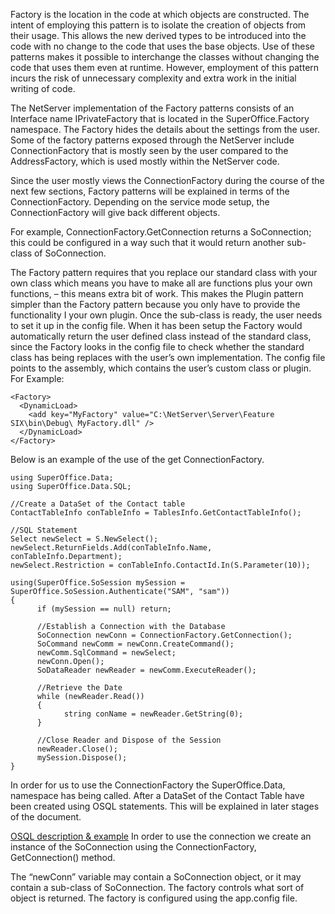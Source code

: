 <properties date="2016-05-11"
SortOrder="9"
/>

Factory is the location in the code at which objects are constructed. The intent of employing this pattern is to isolate the creation of objects from their usage. This allows the new derived types to be introduced into the code with no change to the code that uses the base objects. Use of these patterns makes it possible to interchange the classes without changing the code that uses them even at runtime. However, employment of this pattern incurs the risk of unnecessary complexity and extra work in the initial writing of code.

The NetServer implementation of the Factory patterns consists of an Interface name IPrivateFactory that is located in the SuperOffice.Factory namespace. The Factory hides the details about the settings from the user. Some of the factory patterns exposed through the NetServer include ConnectionFactory that is mostly seen by the user compared to the AddressFactory, which is used mostly within the NetServer code.

Since the user mostly views the ConnectionFactory during the course of the next few sections, Factory patterns will be explained in terms of the ConnectionFactory. Depending on the service mode setup, the ConnectionFactory will give back different objects.

For example, ConnectionFactory.GetConnection returns a SoConnection; this could be configured in a way such that it would return another sub-class of SoConnection.

The Factory pattern requires that you replace our standard class with your own class which means you have to make all are functions plus your own functions, – this means extra bit of work. This makes the Plugin pattern simpler than the Factory pattern because you only have to provide the functionality I your own plugin. Once the sub-class is ready, the user needs to set it up in the config file. When it has been setup the Factory would automatically return the user defined class instead of the standard class, since the Factory looks in the config file to check whether the standard class has being replaces with the user’s own implementation. The config file points to the assembly, which contains the user’s custom class or plugin. For Example:

```
<Factory>
  <DynamicLoad>
    <add key="MyFactory" value="C:\NetServer\Server\Feature
SIX\bin\Debug\ MyFactory.dll" />
  </DynamicLoad>
</Factory>
```

 

Below is an example of the use of the get ConnectionFactory.

```
using SuperOffice.Data;
using SuperOffice.Data.SQL;
 
//Create a DataSet of the Contact table           
ContactTableInfo conTableInfo = TablesInfo.GetContactTableInfo();
 
//SQL Statement
Select newSelect = S.NewSelect();
newSelect.ReturnFields.Add(conTableInfo.Name,
conTableInfo.Department);
newSelect.Restriction = conTableInfo.ContactId.In(S.Parameter(10));
 
using(SuperOffice.SoSession mySession =
SuperOffice.SoSession.Authenticate("SAM", "sam"))
{
      if (mySession == null) return;
     
      //Establish a Connection with the Database
      SoConnection newConn = ConnectionFactory.GetConnection();
      SoCommand newComm = newConn.CreateCommand();
      newComm.SqlCommand = newSelect;
      newConn.Open();
      SoDataReader newReader = newComm.ExecuteReader();
 
      //Retrieve the Date
      while (newReader.Read())
      {
            string conName = newReader.GetString(0);
      }
 
      //Close Reader and Dispose of the Session
      newReader.Close();
      mySession.Dispose();
}
```

 

In order for us to use the ConnectionFactory the SuperOffice.Data, namespace has being called. After a DataSet of the Contact Table have been created using OSQL statements. This will be explained in later stages of the document.

[OSQL description & example](../../Developer's%20Guide/OSQL/OSQL.md)
In order to use the connection we create an instance of the SoConnection using the ConnectionFactory, GetConnection() method.

The “newConn” variable may contain a SoConnection object, or it may contain a sub-class of SoConnection. The factory controls what sort of object is returned. The factory is configured using the app.config file.

 

 
